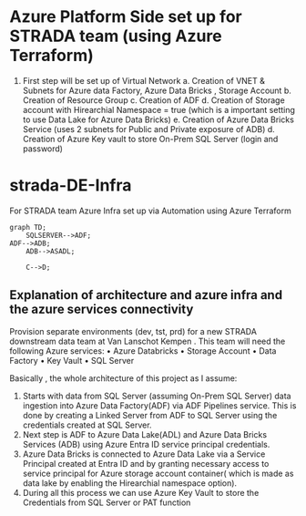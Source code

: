 # Azure Platform Side set up for STRADA team (using Azure Terraform)
1. First step will be set up of Virtual Network
    a. Creation of VNET & Subnets for Azure data Factory, Azure Data Bricks , Storage Account
    b. Creation of Resource Group
   c. Creation of ADF
   d. Creation of Storage account with Hirearchial Namespace = true (which is a important setting to use Data Lake for Azure Data Bricks)
   e. Creation of Azure Data Bricks Service (uses 2 subnets for Public and Private exposure of ADB)
   d. Creation of Azure Key vault to store On-Prem SQL Server (login and password)



# strada-DE-Infra
For STRADA team Azure Infra set up via Automation using Azure Terraform
```mermaid
graph TD;
    SQLSERVER-->ADF;
ADF-->ADB;
    ADB-->ASADL;
    
    C-->D;
```

## Explanation of architecture and azure infra and the azure services connectivity

Provision separate environments (dev, tst, prd) for a new STRADA downstream data team at Van Lanschot Kempen . This team will need the following Azure services:
•	Azure Databricks
•	Storage Account
•	Data Factory
•	Key Vault
•	SQL Server

Basically , the whole architecture of this project as I assume:

1. Starts with data from SQL Server (assuming On-Prem SQL Server) data ingestion into Azure Data Factory(ADF) via ADF Pipelines service. This is done by creating a Linked Server from ADF to SQL Server using the credentials created at SQL Server.
2. Next step is ADF to Azure Data Lake(ADL) and Azure Data Bricks Services (ADB) using Azure Entra ID service principal credentials.
3. Azure Data Bricks is connected to Azure Data Lake via a Service Principal created at Entra ID and by granting necessary access to service principal for Azure storage account container( which is made as data lake by enabling the Hirearchial namespace option).
4. During all this process we can use Azure Key Vault to store the Credentials from SQL Server or PAT function

